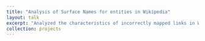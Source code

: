```yaml
---
title: "Analysis of Surface Names for entities in Wikipedia"
layout: talk
excerpt: "Analyzed the characteristics of incorrectly mapped links in Wikipedia pages and explored solutions to correct them. Created a novel dataset to aid in further research to provide contextual information of errors. <br/> <img src='/images/500x300.png'>"
collection: projects
---
```


